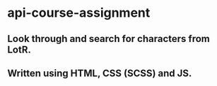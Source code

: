 # api-course-assignment

## Look through and search for characters from LotR.

## Written using HTML, CSS (SCSS) and JS.
